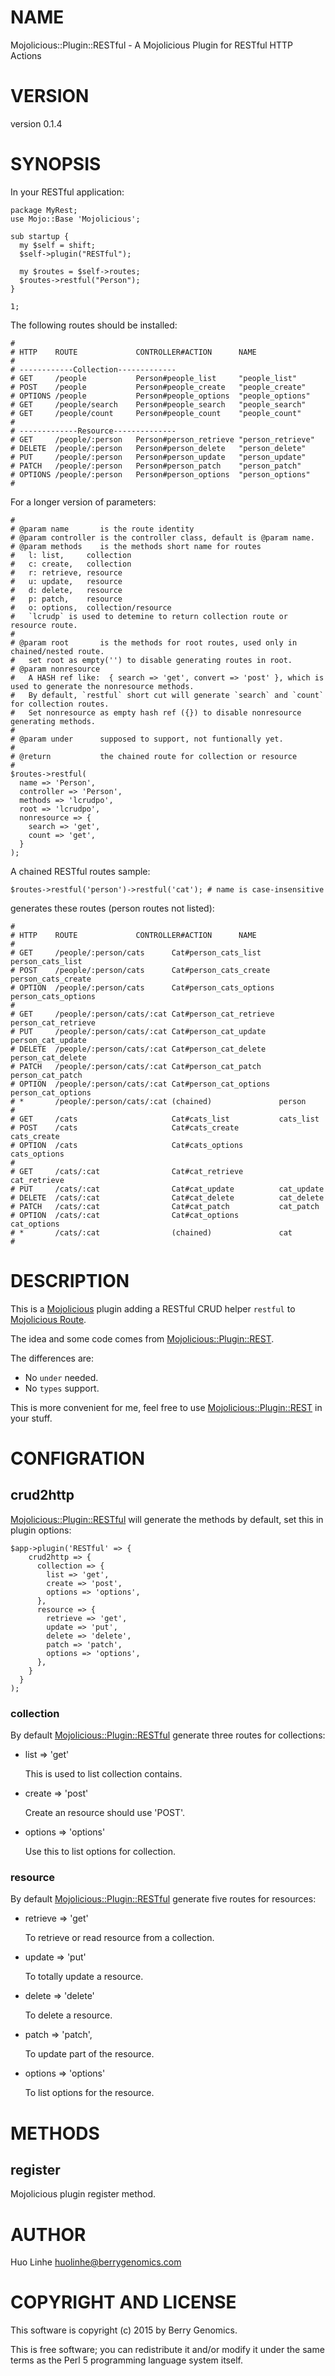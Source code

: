 # NAME

Mojolicious::Plugin::RESTful - A Mojolicious Plugin for RESTful HTTP Actions

# VERSION

version 0.1.4

# SYNOPSIS

In your RESTful application:

    package MyRest;
    use Mojo::Base 'Mojolicious';

    sub startup {
      my $self = shift;
      $self->plugin("RESTful");

      my $routes = $self->routes;
      $routes->restful("Person");
    }

    1;

The following routes should be installed:

    #
    # HTTP    ROUTE             CONTROLLER#ACTION      NAME
    #
    # ------------Collection-------------
    # GET     /people           Person#people_list     "people_list"
    # POST    /people           Person#people_create   "people_create"
    # OPTIONS /people           Person#people_options  "people_options"
    # GET     /people/search    Person#people_search   "people_search"
    # GET     /people/count     Person#people_count    "people_count"
    #
    # -------------Resource--------------
    # GET     /people/:person   Person#person_retrieve "person_retrieve"
    # DELETE  /people/:person   Person#person_delete   "person_delete"
    # PUT     /people/:person   Person#person_update   "person_update"
    # PATCH   /people/:person   Person#person_patch    "person_patch"
    # OPTIONS /people/:person   Person#person_options  "person_options"
    #

For a longer version of parameters:

    #
    # @param name       is the route identity
    # @param controller is the controller class, default is @param name.
    # @param methods    is the methods short name for routes
    #   l: list,     collection
    #   c: create,   collection
    #   r: retrieve, resource
    #   u: update,   resource
    #   d: delete,   resource
    #   p: patch,    resource
    #   o: options,  collection/resource
    #   `lcrudp` is used to detemine to return collection route or resource route.
    #
    # @param root       is the methods for root routes, used only in chained/nested route.
    #   set root as empty('') to disable generating routes in root.
    # @param nonresource
    #   A HASH ref like:  { search => 'get', convert => 'post' }, which is used to generate the nonresource methods.
    #   By default, `restful` short cut will generate `search` and `count` for collection routes.
    #   Set nonresource as empty hash ref ({}) to disable nonresource generating methods.
    #
    # @param under      supposed to support, not funtionally yet.
    #
    # @return           the chained route for collection or resource
    #
    $routes->restful(
      name => 'Person',
      controller => 'Person',
      methods => 'lcrudpo',
      root => 'lcrudpo',
      nonresource => {
        search => 'get',
        count => 'get',
      }
    );

A chained RESTful routes sample:

    $routes->restful('person')->restful('cat'); # name is case-insensitive

generates these routes (person routes not listed):

    #
    # HTTP    ROUTE             CONTROLLER#ACTION      NAME
    #
    # GET     /people/:person/cats      Cat#person_cats_list    person_cats_list
    # POST    /people/:person/cats      Cat#person_cats_create  person_cats_create
    # OPTION  /people/:person/cats      Cat#person_cats_options person_cats_options
    #
    # GET     /people/:person/cats/:cat Cat#person_cat_retrieve person_cat_retrieve
    # PUT     /people/:person/cats/:cat Cat#person_cat_update   person_cat_update
    # DELETE  /people/:person/cats/:cat Cat#person_cat_delete   person_cat_delete
    # PATCH   /people/:person/cats/:cat Cat#person_cat_patch    person_cat_patch
    # OPTION  /people/:person/cats/:cat Cat#person_cat_options  person_cat_options
    # *       /people/:person/cats/:cat (chained)               person
    #
    # GET     /cats                     Cat#cats_list           cats_list
    # POST    /cats                     Cat#cats_create         cats_create
    # OPTION  /cats                     Cat#cats_options        cats_options
    #
    # GET     /cats/:cat                Cat#cat_retrieve        cat_retrieve
    # PUT     /cats/:cat                Cat#cat_update          cat_update
    # DELETE  /cats/:cat                Cat#cat_delete          cat_delete
    # PATCH   /cats/:cat                Cat#cat_patch           cat_patch
    # OPTION  /cats/:cat                Cat#cat_options         cat_options
    # *       /cats/:cat                (chained)               cat
    #

# DESCRIPTION

This is a [Mojolicious](https://metacpan.org/pod/Mojolicious) plugin adding a RESTful CRUD helper `restful`
to [Mojolicious Route](https://metacpan.org/pod/Mojolicious::Routes::Route).

The idea and some code comes from [Mojolicious::Plugin::REST](https://metacpan.org/pod/Mojolicious::Plugin::REST).

The differences are:

- No `under` needed.
- No `types` support.

This is more convenient for me, feel free to use [Mojolicious::Plugin::REST](https://metacpan.org/pod/Mojolicious::Plugin::REST) in your stuff.

# CONFIGRATION

## crud2http

[Mojolicious::Plugin::RESTful](https://metacpan.org/pod/Mojolicious::Plugin::RESTful) will generate the methods by default, set this in
plugin options:

    $app->plugin('RESTful' => {
        crud2http => {
          collection => {
            list => 'get',
            create => 'post',
            options => 'options',
          },
          resource => {
            retrieve => 'get',
            update => 'put',
            delete => 'delete',
            patch => 'patch',
            options => 'options',
          },
        }
      }
    );

### collection

By default [Mojolicious::Plugin::RESTful](https://metacpan.org/pod/Mojolicious::Plugin::RESTful) generate three routes for collections:

- list => 'get'

    This is used to list collection contains.

- create => 'post'

    Create an resource should use 'POST'.

- options => 'options'

    Use this to list options for collection.

### resource

By default [Mojolicious::Plugin::RESTful](https://metacpan.org/pod/Mojolicious::Plugin::RESTful) generate five routes for resources:

- retrieve => 'get'

    To retrieve or read resource from a collection.

- update => 'put'

    To totally update a resource.

- delete => 'delete'

    To delete a resource.

- patch => 'patch',

    To update part of the resource.

- options => 'options'

    To list options for the resource.

# METHODS

## register

Mojolicious plugin register method.

# AUTHOR

Huo Linhe <huolinhe@berrygenomics.com>

# COPYRIGHT AND LICENSE

This software is copyright (c) 2015 by Berry Genomics.

This is free software; you can redistribute it and/or modify it under
the same terms as the Perl 5 programming language system itself.

